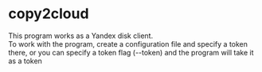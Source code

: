 # copy2cloud
This program works as a Yandex disk client.<br>
To work with the program, create a configuration file and specify a token there, or you can specify a token flag (--token) and the program will take it as a token


